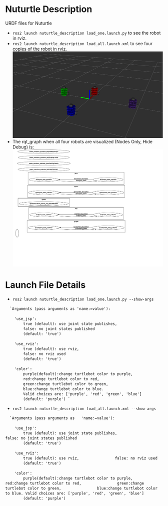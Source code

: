 # Nuturtle  Description
URDF files for Nuturtle <Champ>
* `ros2 launch nuturtle_description load_one.launch.py` to see the robot in rviz.
* `ros2 launch nuturtle_description load_all.launch.xml` to see four copies of the robot in rviz.
![](images/rviz.png)
* The rqt_graph when all four robots are visualized (Nodes Only, Hide Debug) is:
![](images/rosgraph.svg)
# Launch File Details
* `ros2 launch nuturtle_description load_one.launch.py --show-args` </br>
```
  `Arguments (pass arguments as 'name:=value'):

    'use_jsp':
        true (default): use joint state publishes,   
        false: no joint states published
        (default: 'true')

    'use_rviz':
        true (default): use rviz,                
        false: no rviz used
        (default: 'true')

    'color':
        purple(default):change turtlebot color to purple,
        red:change turtlebot color to red,
        green:change turtlebot color to green,                
        blue:change turtlebot color to blue. 
        Valid choices are: ['purple', 'red', 'green', 'blue']
        (default: 'purple') `
```
* `ros2 launch nuturtle_description load_all.launch.xml --show-args` </br>
```
  `Arguments (pass arguments as   'name:=value'):

    'use_jsp':
        true (default): use joint state publishes,                false: no joint states published
        (default: 'true')

    'use_rviz':
        true (default): use rviz,                false: no rviz used
        (default: 'true')

    'color':
        purple(default):change turtlebot color to purple,                red:change turtlebot color to red,                green:change turtlebot color to green,                blue:change turtlebot color to blue. Valid choices are: ['purple', 'red', 'green', 'blue']
        (default: 'purple')
```